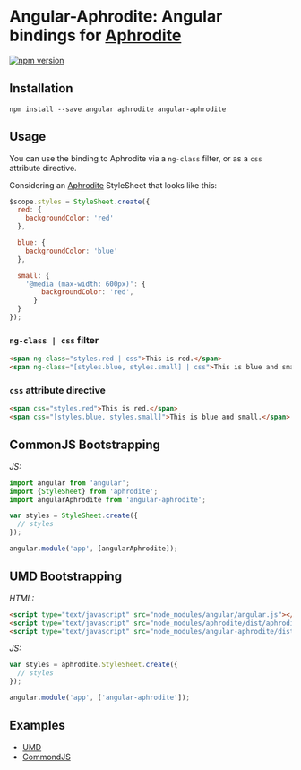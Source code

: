 # Angular-Aphrodite: Angular bindings for [Aphrodite](https://github.com/Khan/aphrodite)
[![npm version](https://badge.fury.io/js/angular-aphrodite.svg)](https://badge.fury.io/js/angular-aphrodite)

## Installation
```
npm install --save angular aphrodite angular-aphrodite
```

## Usage
You can use the binding to Aphrodite via a `ng-class` filter, or as a `css` attribute directive.

Considering an [Aphrodite](https://github.com/Khan/aphrodite) StyleSheet that looks like this:
```js
$scope.styles = StyleSheet.create({
  red: {
    backgroundColor: 'red'
  },

  blue: {
    backgroundColor: 'blue'
  },

  small: {
    '@media (max-width: 600px)': {
        backgroundColor: 'red',
      }
  }
});
```

### `ng-class | css` filter
```html
<span ng-class="styles.red | css">This is red.</span>
<span ng-class="[styles.blue, styles.small] | css">This is blue and small.</span>
```

### `css` attribute directive
```html
<span css="styles.red">This is red.</span>
<span css="[styles.blue, styles.small]">This is blue and small.</span>
```

## CommonJS Bootstrapping
*JS:*
```js
import angular from 'angular';
import {StyleSheet} from 'aphrodite';
import angularAphrodite from 'angular-aphrodite';

var styles = StyleSheet.create({
  // styles
});

angular.module('app', [angularAphrodite]);
```

## UMD Bootstrapping
*HTML:*
```html
<script type="text/javascript" src="node_modules/angular/angular.js"></script>
<script type="text/javascript" src="node_modules/aphrodite/dist/aphrodite.umd.js"></script>
<script type="text/javascript" src="node_modules/angular-aphrodite/dist/angular-aphrodite.umd.js"></script>
```

*JS:*
```js
var styles = aphrodite.StyleSheet.create({
  // styles
});

angular.module('app', ['angular-aphrodite']);
```

## Examples
- [UMD](examples/umd)
- [CommondJS](examples/commonjs)


